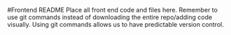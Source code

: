 #Frontend README
Place all front end code and files here. Remember to use git commands
instead of downloading the entire repo/adding code visually. Using git
commands allows us to have predictable version control.

